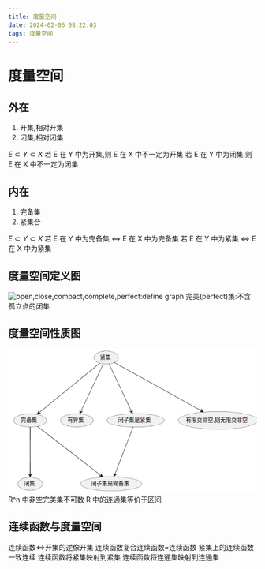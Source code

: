 ```yaml
---
title: 度量空间
date: 2024-02-06 08:22:03
tags: 度量空间
---
```


# 度量空间

## 外在

1. 开集,相对开集
2. 闭集,相对闭集

$E \subset Y \subset X$
若 E 在 Y 中为开集,则 E 在 X 中不一定为开集
若 E 在 Y 中为闭集,则 E 在 X 中不一定为闭集

## 内在

1. 完备集
2. 紧集合

$E \subset Y \subset X$
若 E 在 Y 中为完备集 $\Leftrightarrow$ E 在 X 中为完备集
若 E 在 Y 中为紧集 $\Leftrightarrow$ E 在 X 中为紧集

## 度量空间定义图

![open,close,compact,complete,perfect:define graph](metric_space.png)
完美(perfect)集:不含孤立点的闭集

## 度量空间性质图

![property graph](./metric-space/property.png)
R^n 中非空完美集不可数
R 中的连通集等价于区间

## 连续函数与度量空间

连续函数$\Leftrightarrow$开集的逆像开集
连续函数复合连续函数=连续函数
紧集上的连续函数一致连续
连续函数将紧集映射到紧集
连续函数将连通集映射到连通集
